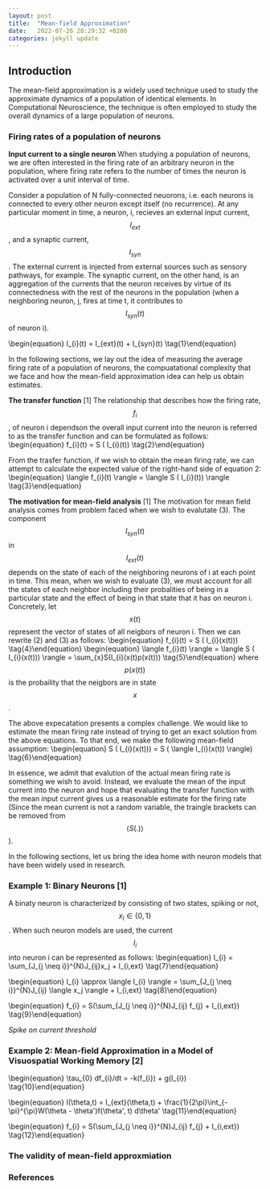 ```yaml
---
layout: post
title:  "Mean-field Approximation"
date:   2022-07-26 20:29:32 +0200
categories: jekyll update
---
```

## Introduction
The mean-field approximation is a widely used technique used to study the approximate dynamics of a population of identical elements. In Computational Neuroscience, the technique is often employed to study the overall dynamics of a large population of neurons. 

### Firing rates of a population of neurons 
**Input current to a single neuron**
When studying a population of neurons, we are often interested in the firing rate of an arbitrary neuron in the population, where firing rate refers to the number of times the neuron is activated over a unit interval of time. 

Consider a population of N fully-connected neuorons, i.e. each neurons is connected to every other neuron except itself (no recurrence). At any particular moment in time, a neuron, i, recieves an external input current, $$I_{ext}$$, and a synaptic current, $$I_{syn}$$. The external current is injected from external sources such as  sensory pathways, for example. The synaptic current, on the other hand, is an aggregation of the currents that the neuron receives by virtue of its connectedness with the rest of the neurons in the population (when a neighboring neuron, j, fires at time t, it contributes to $$I_{syn}(t)$$ of neuron i).

\begin{equation}
I_{i}(t) = I_{ext}(t) + I_{syn}(t) 
\tag{1}\end{equation}

In the following sections, we lay out the idea of measuring the average firing rate of a population of neurons, the compuatational complexity that we face and how the mean-field approximation idea can help us obtain estimates.


**The transfer function** [1]
The relationship that describes how the firing rate, $$f_i$$, of neuron i dependson the overall input current into the neuron is referred to as the transfer function and can be formulated as follows:
\begin{equation}
f_{i}(t) = S ( I_{i}(t))
\tag{2}\end{equation}

From the trasfer function, if we wish to obtain the mean firing rate, we can attempt to calculate the expected value of the right-hand side of equation 2:
\begin{equation}
\langle f_{i}(t) \rangle = \langle S ( I_{i}(t)) \rangle
\tag{3}\end{equation}

**The motivation for mean-field analysis** [1]
The motivation for mean field analysis comes from problem faced when we wish to evalutate (3). The component $$I_{syn}(t)$$ in $$I_{ext}(t)$$ depends on the state of each of the neighboring neurons of i at each point in time. This mean, when we wish to evaluate (3), we must account for all the states of each neighbor including their probalities of being in a particular state and the effect of being in that state that it has on neuron i. Concretely, let $$x(t)$$ represent the vector of states of all neigbors of neuron i. Then we can rewrite (2) and (3) as follows:
\begin{equation}
f_{i}(t) = S ( I_{i}(x(t)))
\tag{4}\end{equation}
\begin{equation}
\langle f_{i}(t) \rangle = \langle S ( I_{i}(x(t))) \rangle = \sum_{x}S(I_{i}(x(t)p(x(t)))
\tag{5}\end{equation}
where $$p(x(t))$$ is the probaility that the neigbors are in state $$x$$.

The above expecatation presents a complex challenge. We would like to estimate the mean firing rate instead of trying to get an exact solution from the above equations. To that end, we make the following mean-field assumption:
\begin{equation}
S ( I_{i}(x(t))) =  S ( \langle I_{i}(x(t)) \rangle)
\tag{6}\end{equation}

In essence, we admit that evalution of the actual mean firing rate is something we wish to avoid. Instead, we evaluate the mean of the input current into the neuron and hope that evaluating the transfer function with the mean input current gives us a reasonable estimate for the firing rate (Since the mean current is not a random variable, the traingle brackets can be removed from $$\langle S(.) \rangle$$).


In the following sections, let us bring the idea home with neuron models that have been widely used in research.


### Example 1: Binary Neurons [1]
A binaty neuron is characterized by consisting of two states, spiking or not, $$x_i \in \{0,1\} $$. When such neuron models are used, the current $$I_{i}$$ into neuron i can be represented as follows:
\begin{equation}
I_{i} = \sum_{J_{j \neq i}}^{N}J_{ij}x_j + I_{i,ext}
\tag{7}\end{equation}
 
\begin{equation}
I_{i} \approx \langle I_{i} \rangle = \sum_{J_{j \neq i}}^{N}J_{ij} \langle x_j \rangle + I_{i,ext}
\tag{8}\end{equation}

\begin{equation}
f_{i} = S(\sum_{J_{j \neq i}}^{N}J_{ij} f_{j} + I_{i,ext})
\tag{9}\end{equation}

*Spike on current threshold*


### Example 2: Mean-field Approximation in a Model of Visuospatial Working Memory [2]
\begin{equation}
\tau_{0} df_{i}/dt = -k(f_{i}) + g(I_{i})
\tag{10}\end{equation}

\begin{equation}
I(\theta,t) = I_{ext}(\theta,t) + \frac{1}{2\pi}\int_{-\pi}^{\pi}W(\theta - \theta')f(\theta', t) d\theta'
\tag{11}\end{equation}

\begin{equation}
f_{i} = S(\sum_{J_{j \neq i}}^{N}J_{ij} f_{j} + I_{i,ext})
\tag{12}\end{equation}


### The validity of mean-field approxmiation

### References

